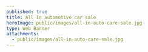 ```yaml
---
published: true
title: All In automotive car sale
heroImage: public/images/all-in-auto-care-sale.jpg
type: Web Banner
attachments:
  - public/images/all-in-auto-care-sale.jpg
---
```

